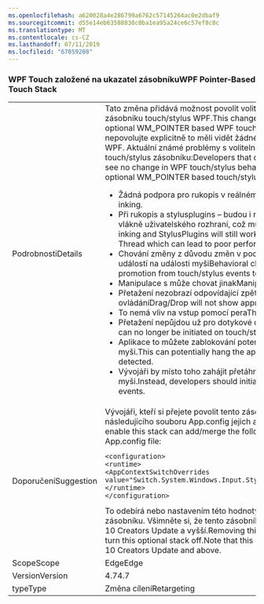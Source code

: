 ```yaml
---
ms.openlocfilehash: a620028a4e286799a6762c57145264ac0e2dbaf9
ms.sourcegitcommit: d55e14eb63588830c0ba1ea95a24ce6c57ef8c8c
ms.translationtype: MT
ms.contentlocale: cs-CZ
ms.lasthandoff: 07/11/2019
ms.locfileid: "67859208"
---
```

### <a name="wpf-pointer-based-touch-stack"></a><span data-ttu-id="33be0-101">WPF Touch založené na ukazatel zásobníku</span><span class="sxs-lookup"><span data-stu-id="33be0-101">WPF Pointer-Based Touch Stack</span></span>

|   |   |
|---|---|
|<span data-ttu-id="33be0-102">Podrobnosti</span><span class="sxs-lookup"><span data-stu-id="33be0-102">Details</span></span>|<span data-ttu-id="33be0-103">Tato změna přidává možnost povolit volitelné WM_POINTER založený na zásobníku touch/stylus WPF.</span><span class="sxs-lookup"><span data-stu-id="33be0-103">This change adds the ability to enable an optional WM_POINTER based WPF touch/stylus stack.</span></span>  <span data-ttu-id="33be0-104">Vývojáři, kteří nepovolujte explicitně to měli vidět žádné změny v chování touch/stylus WPF. Aktuální známé problémy s volitelné WM_POINTER na základě touch/stylus zásobníku:</span><span class="sxs-lookup"><span data-stu-id="33be0-104">Developers that do not explicitly enable this should see no change in WPF touch/stylus behavior.Current Known Issues With optional WM_POINTER based touch/stylus stack:</span></span><ul><li><span data-ttu-id="33be0-105">Žádná podpora pro rukopis v reálném čase.</span><span class="sxs-lookup"><span data-stu-id="33be0-105">No support for real-time inking.</span></span></li><li><span data-ttu-id="33be0-106">Při rukopis a stylusplugins – budou i nadále fungovat, zpracuje na vlákně uživatelského rozhraní, což může vést k nižšímu výkonu.</span><span class="sxs-lookup"><span data-stu-id="33be0-106">While inking and StylusPlugins will still work, they will be processed on the UI Thread which can lead to poor performance.</span></span></li><li><span data-ttu-id="33be0-107">Chování změny z důvodu změn v podpoře z dotykového ovládání/stylus událostí na události myši</span><span class="sxs-lookup"><span data-stu-id="33be0-107">Behavioral changes due to changes in promotion from touch/stylus events to mouse events</span></span></li><li><span data-ttu-id="33be0-108">Manipulace s může chovat jinak</span><span class="sxs-lookup"><span data-stu-id="33be0-108">Manipulation may behave differently</span></span></li><li><span data-ttu-id="33be0-109">Přetažení nezobrazí odpovídající zpětné vazby pro dotykové ovládání</span><span class="sxs-lookup"><span data-stu-id="33be0-109">Drag/Drop will not show appropriate feedback for touch input</span></span></li><li><span data-ttu-id="33be0-110">To nemá vliv na vstup pomocí pera</span><span class="sxs-lookup"><span data-stu-id="33be0-110">This does not affect stylus input</span></span></li><li><span data-ttu-id="33be0-111">Přetažení nepůjdou už pro dotykové ovládání/stylus události</span><span class="sxs-lookup"><span data-stu-id="33be0-111">Drag/Drop can no longer be initiated on touch/stylus events</span></span></li><li><span data-ttu-id="33be0-112">Aplikace to můžete zablokování potenciálně, dokud je zjištěna vstup z myši.</span><span class="sxs-lookup"><span data-stu-id="33be0-112">This can potentially hang the application until mouse input is detected.</span></span></li><li><span data-ttu-id="33be0-113">Vývojáři by místo toho zahájit přetáhněte a vyřadit z události myši.</span><span class="sxs-lookup"><span data-stu-id="33be0-113">Instead, developers should initiate drag and drop from mouse events.</span></span></li></ul>|
|<span data-ttu-id="33be0-114">Doporučení</span><span class="sxs-lookup"><span data-stu-id="33be0-114">Suggestion</span></span>|<span data-ttu-id="33be0-115">Vývojáři, kteří si přejete povolit tento zásobník můžete přidat/merge následujícího souboru App.config jejich aplikace:</span><span class="sxs-lookup"><span data-stu-id="33be0-115">Developers who wish to enable this stack can add/merge the following to their application's App.config file:</span></span><pre><code class="lang-xml">&lt;configuration&gt;&#13;&#10;&lt;runtime&gt;&#13;&#10;&lt;AppContextSwitchOverrides value=&quot;Switch.System.Windows.Input.Stylus.EnablePointerSupport=true&quot;/&gt;&#13;&#10;&lt;/runtime&gt;&#13;&#10;&lt;/configuration&gt;&#13;&#10;</code></pre><span data-ttu-id="33be0-116">To odebírá nebo nastavením této hodnoty na false se vypne této volitelné zásobníku. Všimněte si, že tento zásobník je dostupná jenom ve Windows 10 Creators Update a vyšší.</span><span class="sxs-lookup"><span data-stu-id="33be0-116">Removing this or setting the value to false will turn this optional stack off.Note that this stack is available only on Windows 10 Creators Update and above.</span></span>|
|<span data-ttu-id="33be0-117">Scope</span><span class="sxs-lookup"><span data-stu-id="33be0-117">Scope</span></span>|<span data-ttu-id="33be0-118">Edge</span><span class="sxs-lookup"><span data-stu-id="33be0-118">Edge</span></span>|
|<span data-ttu-id="33be0-119">Version</span><span class="sxs-lookup"><span data-stu-id="33be0-119">Version</span></span>|<span data-ttu-id="33be0-120">4.7</span><span class="sxs-lookup"><span data-stu-id="33be0-120">4.7</span></span>|
|<span data-ttu-id="33be0-121">type</span><span class="sxs-lookup"><span data-stu-id="33be0-121">Type</span></span>|<span data-ttu-id="33be0-122">Změna cílení</span><span class="sxs-lookup"><span data-stu-id="33be0-122">Retargeting</span></span>|

